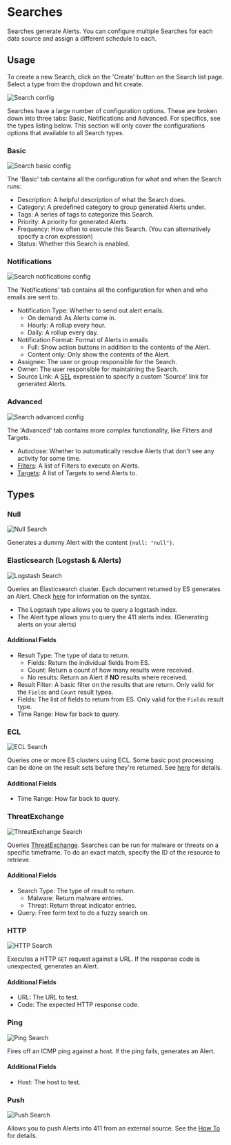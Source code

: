 Searches
========

Searches generate Alerts. You can configure multiple Searches for each data source and assign a different schedule to each.


Usage
-----

To create a new Search, click on the 'Create' button on the Search list page. Select a type from the dropdown and hit create.

![Search config](/docs/imgs/search_config.png?raw=true)

Searches have a large number of configuration options. These are broken down into three tabs: Basic, Notifications and Advanced. For specifics, see the types listing below. This section will only cover the configurations options that available to all Search types.


### Basic ###

![Search basic config](/docs/imgs/search_basic_config.png?raw=true)

The 'Basic' tab contains all the configuration for what and when the Search runs:

- Description: A helpful description of what the Search does.
- Category: A predefined category to group generated Alerts under.
- Tags: A series of tags to categorize this Search.
- Priority: A priority for generated Alerts.
- Frequency: How often to execute this Search. (You can alternatively specify a cron expression)
- Status: Whether this Search is enabled.


### Notifications ###

![Search notifications config](/docs/imgs/search_notifications_config.png?raw=true)

The 'Notifications' tab contains all the configuration for when and who emails are sent to.

- Notification Type: Whether to send out alert emails.
    - On demand: As Alerts come in.
    - Hourly: A rollup every hour.
    - Daily: A rollup every day.
- Notification Format: Format of Alerts in emails
    - Full: Show action buttons in addition to the contents of the Alert.
    - Content only: Only show the contents of the Alert.
- Assignee: The user or group responsible for the Search.
- Owner: The user responsible for maintaining the Search.
- Source Link: A [SEL](https://symfony.com/doc/current/components/expression_language/syntax.html) expression to specify a custom 'Source' link for generated Alerts.


### Advanced ###

![Search advanced config](/docs/imgs/search_advanced_config.png?raw=true)

The 'Advanced' tab contains more complex functionality, like Filters and Targets.

- Autoclose: Whether to automatically resolve Alerts that don't see any activity for some time.
- [Filters](/docs/Filters.md): A list of Filters to execute on Alerts.
- [Targets](/docs/Targets.md): A list of Targets to send Alerts to.



Types
-----

### Null ###

![Null Search](/docs/imgs/search_null.png?raw=true)

Generates a dummy Alert with the content `{null: "null"}`.


### Elasticsearch (Logstash & Alerts) ###

![Logstash Search](/docs/imgs/search_logstash.png?raw=true)

Queries an Elasticsearch cluster. Each document returned by ES generates an Alert. Check [here](/docs/ESQuery.md) for information on the syntax.

- The Logstash type allows you to query a logstash index.
- The Alert type allows you to query the 411 alerts index. (Generating alerts on your alerts)

#### Additional Fields ####

- Result Type: The type of data to return.
    - Fields: Return the individual fields from ES.
    - Count: Return a count of how many results were received.
    - No results: Return an Alert if __NO__ results where received.
- Result Filter: A basic filter on the results that are return. Only valid for the `Fields` and `Count` result types.
- Fields: The list of fields to return from ES. Only valid for the `Fields` result type.
- Time Range: How far back to query.


### ECL ###

![ECL Search](/docs/imgs/search_ecl.png?raw=true)

Queries one or more ES clusters using ECL. Some basic post processing can be done on the result sets before they're returned. See [here](https://github.com/kiwiz/ecl/blob/master/README.md) for details.

#### Additional Fields ####

- Time Range: How far back to query.


### ThreatExchange ###

![ThreatExchange Search](/docs/imgs/search_threatexchange.png?raw=true)

Queries [ThreatExchange](https://developers.facebook.com/products/threat-exchange/). Searches can be run for malware or threats on a specific timeframe. To do an exact match, specify the ID of the resource to retrieve.

#### Additional Fields ####

- Search Type: The type of result to return.
    - Malware: Return malware entries.
    - Threat: Return threat indicator entries.
- Query: Free form text to do a fuzzy search on.


### HTTP ###

![HTTP Search](/docs/imgs/search_http.png?raw=true)

Executes a HTTP `GET` request against a URL. If the response code is unexpected, generates an Alert.

#### Additional Fields ####

- URL: The URL to test.
- Code: The expected HTTP response code.


### Ping ###

![Ping Search](/docs/imgs/search_ping.png?raw=true)

Fires off an ICMP ping against a host. If the ping fails, generates an Alert.

#### Additional Fields ####

- Host: The host to test.


### Push ###

![Push Search](/docs/imgs/search_push.png?raw=true)

Allows you to push Alerts into 411 from an external source. See the [How To](/docs/HowTo/NewPushSearch.md) for details.
